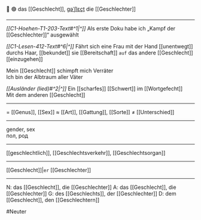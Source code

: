 🚻 🟢 das [[Geschlecht]], [ɡəˈʃlɛçt](https://youglish.com/pronounce/Geschlecht/german)
die [[Geschlechter]]

---
*[[C1-Hoehen-T1-203-Text#^1|^]]* Als erste Doku habe ich „Kampf der [[Geschlechter]]“ ausgewählt

*[[C1-Lesen-412-Text#^6|^]]* Fährt sich eine Frau mit der Hand [[unentwegt]] durchs Haar, [[bekundet]] sie [[Bereitschaft]] `auf` das andere [[Geschlecht]] [[einzugehen]]

Mein [[Geschlecht]] schimpft mich Verräter  
Ich bin der Albtraum aller Väter

*[[Ausländer (lied)#^2|^]]* Ein [[scharfes]] [[Schwert]] im [[Wortgefecht]]  
Mit dem anderen [[Geschlecht]]

---
= [[Genus]], [[Sex]]
≈ [[Art]], [[Gattung]], [[Sorte]]
≠ [[Unterschied]]

---
gender, sex  
пол, род

---
[[geschlechtlich]], [[Geschlechtsverkehr]], [[Geschlechtsorgan]]

---
[[Geschlecht]]|`er`
[[Geschlechter]]


---
N: das [[Geschlecht]], die [[Geschlechter]]
A: das [[Geschlecht]], die [[Geschlechter]]
G: des [[Geschlechts]], der [[Geschlechter]]
D: dem [[Geschlecht]], den [[Geschlechtern]]

#Neuter 